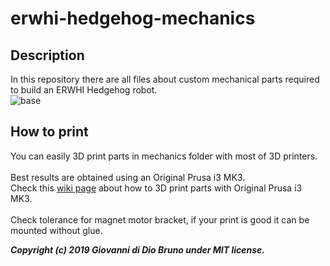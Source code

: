 # erwhi-hedgehog-mechanics
## Description
In this repository there are all files about custom mechanical parts required to build an ERWHI Hedgehog robot.<br>
![base](https://user-images.githubusercontent.com/9216366/57025084-7cd6da80-6c36-11e9-9367-b0daebce8c4b.png)
<br>

## How to print
You can easily 3D print parts in mechanics folder with most of 3D printers.<br><br>
Best results are obtained using an Original Prusa i3 MK3.<br>
Check this [wiki page](https://github.com/gbr1/erwhi-hedgehog-mechanics/wiki/How-to-print-ERWHI-using-an-Original-Prusa-i3-MK3) about how to 3D print parts with Original Prusa i3 MK3.
<br><br>
Check tolerance for magnet motor bracket, if your print is good it can be mounted without glue.
<br>

***Copyright (c) 2019 Giovanni di Dio Bruno under MIT license.*** 